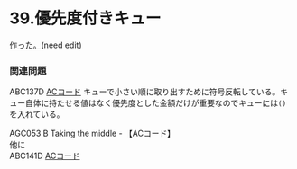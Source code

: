# 39.優先度付きキュー

[作った。](../routines/priority-queue.md)\(need edit\)

### 関連問題

ABC137D [ACコード](https://atcoder.jp/contests/abc137/submissions/23182200) キューで小さい順に取り出すために符号反転している。キュー自体に持たせる値はなく優先度とした金額だけが重要なのでキューには`()`を入れている。  
AGC053 B Taking the middle - 【ACコード】  
他に  
ABC141D [ACコード](https://atcoder.jp/contests/abc141/submissions/12918186)

